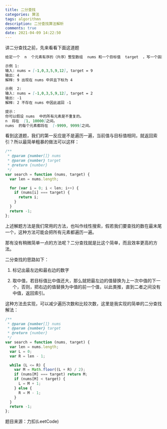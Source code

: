 ```yaml
---
title: 二分查找
categories: 算法
tags: algorithmn
description: 二分查找算法解析
comments: true
date: 2021-04-09 14:22:50
---
```


讲二分查找之前，先来看看下面这道题

```md
给定一个  n  个元素有序的（升序）整型数组  nums 和一个目标值  target  ，写一个函数搜索  nums  中的 target，如果目标值存在返回下标，否则返回 -1。

示例 1:
输入: nums = [-1,0,3,5,9,12], target = 9
输出: 4
解释: 9 出现在 nums 中并且下标为 4

示例  2:
输入: nums = [-1,0,3,5,9,12], target = 2
输出: -1
解释: 2 不存在 nums 中因此返回 -1

提示：
你可以假设 nums  中的所有元素是不重复的。
n  将在  [1, 10000]之间。
nums  的每个元素都将在  [-9999, 9999]之间。
```

看到这道题，我们的第一反应是不是遍历一遍，当前值与目标值相同，就返回索引？所以最简单粗暴的做法可以这样：

```js
/**
 * @param {number[]} nums
 * @param {number} target
 * @return {number}
 */
var search = function (nums, target) {
  var len = nums.length;

  for (var i = 0; i < len; i++) {
    if (nums[i] === target) {
      return i;
    }
  }
  return -1;
};
```

上述解题方法是我们常用的方法，也叫作线性搜索，假若我们要查找的数在最末尾一个，这种方法可能会把所有元素都遍历一遍。

那有没有稍微简单一点的方法呢？二分查找就是比这个简单，而且效率更高的方法。

二分查找的思路如下：

1. 标记出最左边和最右边的数字

2. 取中值，若目标值比中值还大，那么就把最左边的值替换为上一次中值的下一个，否则，把右边的值替换为中值的前一个值，以此类推，直到二者之间没有中值，返回索引。
    
这种方法去实现，可以减少遍历次数和比较次数，这里是我实现的简单的二分查找解法：

```js
/**
 * @param {number[]} nums
 * @param {number} target
 * @return {number}
 */
var search = function (nums, target) {
  var len = nums.length;
  var L = 0;
  var R = len - 1;

  while (L <= R) {
    var M = Math.floor((L + R) / 2);
    if (nums[M] === target) return M;
    if (nums[M] < target) {
      L = M + 1;
    } else {
      R = M - 1;
    }
  }
  return -1;
};
```

题目来源：力扣(LeetCode)

